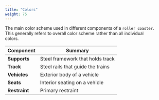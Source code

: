 ```yaml
---
title: "Colors"
weight: 75
---
```


The main color scheme used in different components of a `roller coaster`. This generally refers to overall color scheme rather than all individual colors.

| Component | Summary |
| --- | --- |
| **Supports** | Steel framework that holds track |
| **Track** | Steel rails that guide the trains |
| **Vehicles** | Exterior body of a vehicle |
| **Seats** | Interior seating on a vehicle |
| **Restraint** | Primary restraint |